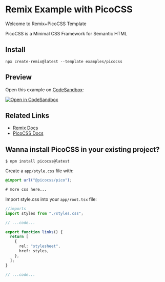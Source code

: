 # Remix Example with PicoCSS

Welcome to Remix+PicoCSS Template

PicoCSS is a Minimal CSS Framework for Semantic HTML

## Install

```
npx create-remix@latest --template examples/picocss
```

## Preview

Open this example on [CodeSandbox](https://codesandbox.com):

[![Open in CodeSandbox](https://codesandbox.io/static/img/play-codesandbox.svg)](https://codesandbox.io/s/github/remix-run/examples/picocss/tree/main/__template)



## Related Links

- [Remix Docs](https://remix.run/docs/en/main)
- [PicoCSS Docs](https://picocss.com/docs/)


## Wanna install PicoCSS in your existing project?

```console
$ npm install picocss@latest
```

Create a `app/style.css` file with: 

```css
@import url("@picocss/pico");

# more css here...
```

Import  style.css into your `app/root.tsx` file:

```ts
//imports
import styles from "./styles.css";

// ...code...

export function links() {
  return [
    {
      rel: "stylesheet",
      href: styles,
    },
  ];
}

// ...code...
```


